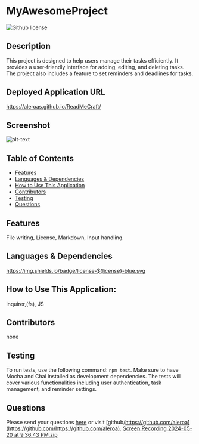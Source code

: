 # MyAwesomeProject 
  ![Github license](https://img.shields.io/badge/license-MIT-blue.svg)
  ## Description
  This project is designed to help users manage their tasks efficiently. It provides a user-friendly interface for adding, editing, and deleting tasks. The project also includes a feature to set reminders and deadlines for tasks.
  ## Deployed Application URL
  https://aleroas.github.io/ReadMeCraft/
  ## Screenshot
  ![alt-text](assets/images/screenshot.png)
  ## Table of Contents
  * [Features](#features)
  * [Languages & Dependencies](#languagesanddependencies)
  * [How to Use This Application](#HowtoUseThisApplication)
  * [Contributors](#contributors)
  * [Testing](#testing)
  * [Questions](#questions)
  ## Features
  File writing, License, Markdown, Input handling.
  ## Languages & Dependencies
  https://img.shields.io/badge/license-${license}-blue.svg
  ## How to Use This Application:
  inquirer,(fs), JS
  ## Contributors
  none
  ## Testing
  To run tests, use the following command: `npm test`. Make sure to have Mocha and Chai installed as development dependencies. The tests will cover various functionalities including user authentication, task management, and reminder settings.
  ## Questions
  Please send your questions [here](mailto:aleroas2001@gmail.com?subject=[GitHub]%20Dev%20Connect) or visit [github/https://github.com/aleroa](https://github.com/https://github.com/aleroa).
[Screen Recording 2024-05-20 at 9.36.43 PM.zip](https://github.com/aleroas/ReadMeCraft/files/15383290/Screen.Recording.2024-05-20.at.9.36.43.PM.zip)

